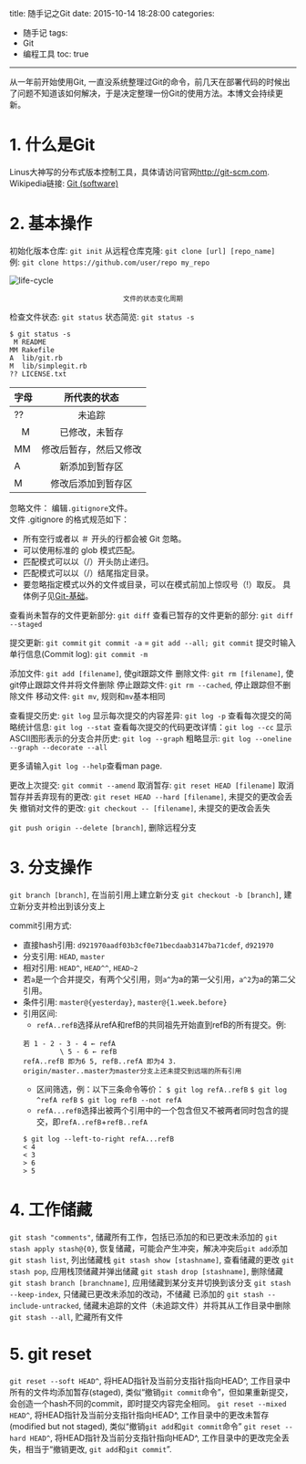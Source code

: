 title: 随手记之Git
date: 2015-10-14 18:28:00
categories:
- 随手记
tags:
- Git
- 编程工具
toc: true

---

从一年前开始使用Git, 一直没系统整理过Git的命令，前几天在部署代码的时候出了问题不知道该如何解决，于是决定整理一份Git的使用方法。本博文会持续更新。

<!-- more -->

# 1. 什么是Git
Linus大神写的分布式版本控制工具，具体请访问官网<http://git-scm.com>.
Wikipedia链接: [Git (software)](https://en.wikipedia.org/wiki/Git_(software))

# 2. 基本操作

初始化版本仓库: `git init`
从远程仓库克隆: `git clone [url] [repo_name]`  
例: `git clone https://github.com/user/repo my_repo`


![life-cycle](/pics/lifecycle.png)
<center><small>文件的状态变化周期</small></center>

检查文件状态: `git status`
状态简览: `git status -s`
```lll
$ git status -s
 M README
MM Rakefile
A  lib/git.rb
M  lib/simplegit.rb
?? LICENSE.txt
```
| 字母 | 所代表的状态 |
| :- | :-: |
| ?? | 未追踪 |
| &nbsp;&nbsp;&nbsp;M | 已修改，未暂存 |
| MM | 修改后暂存，然后又修改 |
| A | 新添加到暂存区 |
| M | 修改后添加到暂存区 |

忽略文件： 编辑`.gitignore`文件。  
文件 .gitignore 的格式规范如下：
* 所有空行或者以 ＃ 开头的行都会被 Git 忽略。
* 可以使用标准的 glob 模式匹配。
* 匹配模式可以以（/）开头防止递归。
* 匹配模式可以以（/）结尾指定目录。
* 要忽略指定模式以外的文件或目录，可以在模式前加上惊叹号（!）取反。
具体例子见[Git-基础](http://git-scm.com/book/zh/v2/Git-%E5%9F%BA%E7%A1%80-%E8%AE%B0%E5%BD%95%E6%AF%8F%E6%AC%A1%E6%9B%B4%E6%96%B0%E5%88%B0%E4%BB%93%E5%BA%93)。

查看尚未暂存的文件更新部分: `git diff`
查看已暂存的文件更新的部分: `git diff --staged`

提交更新: `git commit`
`git commit -a` = `git add --all; git commit`
提交时输入单行信息(Commit log): `git commit -m`


添加文件: `git add [filename]`, 使git跟踪文件
删除文件: `git rm [filename]`, 使git停止跟踪文件并将文件删除
停止跟踪文件: `git rm --cached`, 停止跟踪但不删除文件
移动文件: `git mv`, 规则和`mv`基本相同

查看提交历史: `git log`
显示每次提交的内容差异: `git log -p`
查看每次提交的简略统计信息: `git log --stat`
查看每次提交的代码更改详情：`git log --cc`
显示ASCII图形表示的分支合并历史: `git log --graph`
粗略显示: `git log --oneline --graph --decorate --all`

更多请输入`git log --help`查看man page.

更改上次提交: `git commit --amend`
取消暂存: `git reset HEAD [filename]`
取消暂存并丢弃现有的更改: `git reset HEAD --hard [filename]`, 未提交的更改会丢失
撤销对文件的更改: `git checkout -- [filename]`, 未提交的更改会丢失

`git push origin --delete [branch]`, 删除远程分支

# 3. 分支操作

`git branch [branch]`, 在当前引用上建立新分支
`git checkout -b [branch]`, 建立新分支并检出到该分支上

commit引用方式:  
* 直接hash引用: `d921970aadf03b3cf0e71becdaab3147ba71cdef`, `d921970`
* 分支引用: `HEAD`, `master`
* 相对引用: `HEAD^`, `HEAD^^`, `HEAD~2`
* 若`a`是一个合并提交，有两个父引用，则`a^`为a的第一父引用，`a^2`为a的第二父引用。
* 条件引用: `master@{yesterday}`, `master@{1.week.before}`
* 引用区间: 
    * `refA..refB`选择从refA和refB的共同祖先开始直到refB的所有提交。例:  
    ```
    若 1 - 2 - 3 - 4 ← refA
             \ 5 - 6 ← refB
    refA..refB 即为6 5, refB..refA 即为4 3.
    origin/master..master为master分支上还未提交到远端的所有引用
    ```
    * 区间筛选，例：以下三条命令等价：
        `$ git log refA..refB`
        `$ git log ^refA refB`
        `$ git log refB --not refA `
    * `refA...refB`选择出被两个引用中的一个包含但又不被两者同时包含的提交，即`refA..refB`+`refB..refA`
    ```
    $ git log --left-to-right refA...refB
    < 4
    < 3
    > 6
    > 5
    ```

# 4. 工作储藏
`git stash "comments"`, 储藏所有工作，包括已添加的和已更改未添加的
`git stash apply stash@{0}`, 恢复储藏，可能会产生冲突，解决冲突后`git add`添加
`git stash list`, 列出储藏栈
`git stash show [stashname]`, 查看储藏的更改
`git stash pop`, 应用栈顶储藏并弹出储藏
`git stash drop [stashname]`, 删除储藏
`git stash branch [branchname]`, 应用储藏到某分支并切换到该分支
`git stash --keep-index`, 只储藏已更改未添加的改动，不储藏 已添加的
`git stash --include-untracked`, 储藏未追踪的文件（未追踪文件）并将其从工作目录中删除
`git stash --all`, 贮藏所有文件


# 5. git reset
`git reset --soft HEAD^`, 将HEAD指针及当前分支指针指向HEAD^, 工作目录中所有的文件均添加暂存(staged), 类似“撤销`git commit`命令”，但如果重新提交，会创造一个hash不同的commit，即时提交内容完全相同。
`git reset --mixed HEAD^`, 将HEAD指针及当前分支指针指向HEAD^, 工作目录中的更改未暂存(modified but not staged), 类似“撤销`git add`和`git commit`命令”
`git reset --hard HEAD^`, 将HEAD指针及当前分支指针指向HEAD^, 工作目录中的更改完全丢失，相当于“撤销更改, `git add`和`git commit`”.
